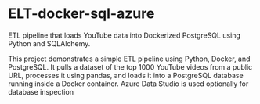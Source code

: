 # ELT-docker-sql-azure

ETL pipeline that loads YouTube data into Dockerized PostgreSQL using Python and SQLAlchemy.












This project demonstrates a simple ETL pipeline using Python, Docker, and PostgreSQL. 
It pulls a dataset of the top 1000 YouTube videos from a public URL, processes it using pandas, and loads it into a PostgreSQL database running inside a Docker container. 
Azure Data Studio is used optionally for database inspection
